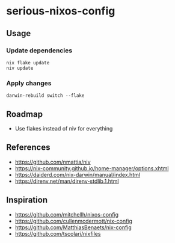 # serious-nixos-config

## Usage

### Update dependencies
```
nix flake update
niv update
```

### Apply changes
```
darwin-rebuild switch --flake
```

## Roadmap

- Use flakes instead of niv for everything

## References
- https://github.com/nmattia/niv
- https://nix-community.github.io/home-manager/options.xhtml
- https://daiderd.com/nix-darwin/manual/index.html
- https://direnv.net/man/direnv-stdlib.1.html

## Inspiration
- https://github.com/mitchellh/nixos-config
- https://github.com/cullenmcdermott/nix-config
- https://github.com/MatthiasBenaets/nix-config
- https://github.com/tscolari/nixfiles
